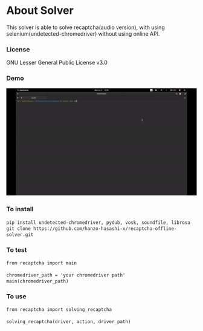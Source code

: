 # About Solver

This solver is able to solve recaptcha(audio version), with using selenium(undetected-chromedriver) without using online API.

### License
GNU Lesser General Public License v3.0


### Demo

![Demo](demo.gif "demo(speed: 1.35x)")

### To install

```
pip install undetected-chromedriver, pydub, vosk, soundfile, librosa
git clone https://github.com/hanzo-hasashi-x/recaptcha-offline-solver.git
```

### To test 

```
from recaptcha import main

chromedriver_path = 'your chromedriver path'
main(chromedriver_path)
```


### To use

```
from recaptcha import solving_recaptcha

solving_recaptcha(driver, action, driver_path)
```
